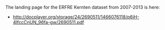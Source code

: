The landing page for the ERFRE Kernten dataset from 2007-2013 is here:

* http://docplayer.org/storage/24/2690511/1466076118/p6iH-4lfccCnUN_96fa-gw/2690511.pdf